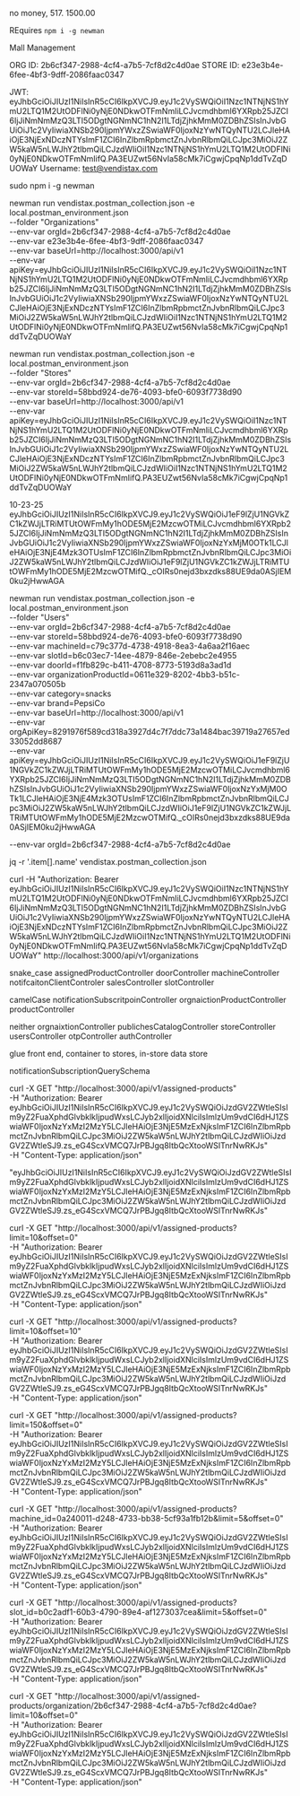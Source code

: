 no money, 517. 1500.00


REquires `npm i -g newman`

Mall Management

ORG ID: 2b6cf347-2988-4cf4-a7b5-7cf8d2c4d0ae
STORE ID: e23e3b4e-6fee-4bf3-9dff-2086faac0347

JWT: eyJhbGciOiJIUzI1NiIsInR5cCI6IkpXVCJ9.eyJ1c2VySWQiOiI1Nzc1NTNjNS1hYmU2LTQ1M2UtODFlNi0yNjE0NDkwOTFmNmIiLCJvcmdhbml6YXRpb25JZCI6IjJiNmNmMzQ3LTI5ODgtNGNmNC1hN2I1LTdjZjhkMmM0ZDBhZSIsInJvbGUiOiJ1c2VyIiwiaXNSb290IjpmYWxzZSwiaWF0IjoxNzYwNTQyNTU2LCJleHAiOjE3NjExNDczNTYsImF1ZCI6InZlbmRpbmctZnJvbnRlbmQiLCJpc3MiOiJ2ZW5kaW5nLWJhY2tlbmQiLCJzdWIiOiI1Nzc1NTNjNS1hYmU2LTQ1M2UtODFlNi0yNjE0NDkwOTFmNmIifQ.PA3EUZwt56NvIa58cMk7iCgwjCpqNp1ddTvZqDUOWaY
Username: test@vendistax.com


sudo npm i -g newman

newman run vendistax.postman_collection.json -e local.postman_environment.json \
  --folder "Organizations" \
  --env-var orgId=2b6cf347-2988-4cf4-a7b5-7cf8d2c4d0ae \
  --env-var e23e3b4e-6fee-4bf3-9dff-2086faac0347 \
  --env-var baseUrl=http://localhost:3000/api/v1 \
  --env-var apiKey=eyJhbGciOiJIUzI1NiIsInR5cCI6IkpXVCJ9.eyJ1c2VySWQiOiI1Nzc1NTNjNS1hYmU2LTQ1M2UtODFlNi0yNjE0NDkwOTFmNmIiLCJvcmdhbml6YXRpb25JZCI6IjJiNmNmMzQ3LTI5ODgtNGNmNC1hN2I1LTdjZjhkMmM0ZDBhZSIsInJvbGUiOiJ1c2VyIiwiaXNSb290IjpmYWxzZSwiaWF0IjoxNzYwNTQyNTU2LCJleHAiOjE3NjExNDczNTYsImF1ZCI6InZlbmRpbmctZnJvbnRlbmQiLCJpc3MiOiJ2ZW5kaW5nLWJhY2tlbmQiLCJzdWIiOiI1Nzc1NTNjNS1hYmU2LTQ1M2UtODFlNi0yNjE0NDkwOTFmNmIifQ.PA3EUZwt56NvIa58cMk7iCgwjCpqNp1ddTvZqDUOWaY


 newman run vendistax.postman_collection.json -e local.postman_environment.json \
  --folder "Stores" \
  --env-var orgId=2b6cf347-2988-4cf4-a7b5-7cf8d2c4d0ae \
  --env-var storeId=58bbd924-de76-4093-bfe0-6093f7738d90 \
  --env-var baseUrl=http://localhost:3000/api/v1 \
  --env-var apiKey=eyJhbGciOiJIUzI1NiIsInR5cCI6IkpXVCJ9.eyJ1c2VySWQiOiI1Nzc1NTNjNS1hYmU2LTQ1M2UtODFlNi0yNjE0NDkwOTFmNmIiLCJvcmdhbml6YXRpb25JZCI6IjJiNmNmMzQ3LTI5ODgtNGNmNC1hN2I1LTdjZjhkMmM0ZDBhZSIsInJvbGUiOiJ1c2VyIiwiaXNSb290IjpmYWxzZSwiaWF0IjoxNzYwNTQyNTU2LCJleHAiOjE3NjExNDczNTYsImF1ZCI6InZlbmRpbmctZnJvbnRlbmQiLCJpc3MiOiJ2ZW5kaW5nLWJhY2tlbmQiLCJzdWIiOiI1Nzc1NTNjNS1hYmU2LTQ1M2UtODFlNi0yNjE0NDkwOTFmNmIifQ.PA3EUZwt56NvIa58cMk7iCgwjCpqNp1ddTvZqDUOWaY


10-23-25
eyJhbGciOiJIUzI1NiIsInR5cCI6IkpXVCJ9.eyJ1c2VySWQiOiJ1eF9lZjU1NGVkZC1kZWJjLTRiMTUtOWFmMy1hODE5MjE2MzcwOTMiLCJvcmdhbml6YXRpb25JZCI6IjJiNmNmMzQ3LTI5ODgtNGNmNC1hN2I1LTdjZjhkMmM0ZDBhZSIsInJvbGUiOiJ1c2VyIiwiaXNSb290IjpmYWxzZSwiaWF0IjoxNzYxMjM0OTk1LCJleHAiOjE3NjE4Mzk3OTUsImF1ZCI6InZlbmRpbmctZnJvbnRlbmQiLCJpc3MiOiJ2ZW5kaW5nLWJhY2tlbmQiLCJzdWIiOiJ1eF9lZjU1NGVkZC1kZWJjLTRiMTUtOWFmMy1hODE5MjE2MzcwOTMifQ._cOIRs0nejd3bxzdks88UE9da0ASjIEM0ku2jHwwAGA


   newman run vendistax.postman_collection.json -e local.postman_environment.json \
  --folder "Users" \
  --env-var orgId=2b6cf347-2988-4cf4-a7b5-7cf8d2c4d0ae \
  --env-var storeId=58bbd924-de76-4093-bfe0-6093f7738d90 \
  --env-var machineId=c79c377d-4738-4918-8ea3-4a6aa2f16aec \
  --env-var slotId=b6c03ec7-14ee-4879-846e-2ebebc2e4955 \
  --env-var doorId=f1fb829c-b411-4708-8773-5193d8a3ad1d \
  --env-var organizationProductId=0611e329-8202-4bb3-b51c-2347a070505b \
  --env-var category=snacks \
  --env-var brand=PepsiCo \
  --env-var baseUrl=http://localhost:3000/api/v1 \
  --env-var orgApiKey=8291976f589cd318a3927d4c7f7ddc73a1484bac39719a27657ed33052dd8687 \
  --env-var apiKey=eyJhbGciOiJIUzI1NiIsInR5cCI6IkpXVCJ9.eyJ1c2VySWQiOiJ1eF9lZjU1NGVkZC1kZWJjLTRiMTUtOWFmMy1hODE5MjE2MzcwOTMiLCJvcmdhbml6YXRpb25JZCI6IjJiNmNmMzQ3LTI5ODgtNGNmNC1hN2I1LTdjZjhkMmM0ZDBhZSIsInJvbGUiOiJ1c2VyIiwiaXNSb290IjpmYWxzZSwiaWF0IjoxNzYxMjM0OTk1LCJleHAiOjE3NjE4Mzk3OTUsImF1ZCI6InZlbmRpbmctZnJvbnRlbmQiLCJpc3MiOiJ2ZW5kaW5nLWJhY2tlbmQiLCJzdWIiOiJ1eF9lZjU1NGVkZC1kZWJjLTRiMTUtOWFmMy1hODE5MjE2MzcwOTMifQ._cOIRs0nejd3bxzdks88UE9da0ASjIEM0ku2jHwwAGA


  
  --env-var orgId=2b6cf347-2988-4cf4-a7b5-7cf8d2c4d0ae


jq -r '.item[].name' vendistax.postman_collection.json


curl -H "Authorization: Bearer eyJhbGciOiJIUzI1NiIsInR5cCI6IkpXVCJ9.eyJ1c2VySWQiOiI1Nzc1NTNjNS1hYmU2LTQ1M2UtODFlNi0yNjE0NDkwOTFmNmIiLCJvcmdhbml6YXRpb25JZCI6IjJiNmNmMzQ3LTI5ODgtNGNmNC1hN2I1LTdjZjhkMmM0ZDBhZSIsInJvbGUiOiJ1c2VyIiwiaXNSb290IjpmYWxzZSwiaWF0IjoxNzYwNTQyNTU2LCJleHAiOjE3NjExNDczNTYsImF1ZCI6InZlbmRpbmctZnJvbnRlbmQiLCJpc3MiOiJ2ZW5kaW5nLWJhY2tlbmQiLCJzdWIiOiI1Nzc1NTNjNS1hYmU2LTQ1M2UtODFlNi0yNjE0NDkwOTFmNmIifQ.PA3EUZwt56NvIa58cMk7iCgwjCpqNp1ddTvZqDUOWaY" http://localhost:3000/api/v1/organizations


snake_case
assignedProductController
doorController
machineController
notifcaitonClientControler
salesController
slotController


camelCase
notificationSubscritpoinController
orgnaictionProductController
productController


neither 
orgnaixtionController
publichesCatalogController
storeController
usersController
otpController
authController

glue front end, container to stores,
in-store data store

notificationSubscriptionQuerySchema


curl -X GET "http://localhost:3000/api/v1/assigned-products" \
  -H "Authorization: Bearer eyJhbGciOiJIUzI1NiIsInR5cCI6IkpXVCJ9.eyJ1c2VySWQiOiJzdGV2ZWtleSIsIm9yZ2FuaXphdGlvbklkIjpudWxsLCJyb2xlIjoidXNlciIsImlzUm9vdCI6dHJ1ZSwiaWF0IjoxNzYxMzI2MzY5LCJleHAiOjE3NjE5MzExNjksImF1ZCI6InZlbmRpbmctZnJvbnRlbmQiLCJpc3MiOiJ2ZW5kaW5nLWJhY2tlbmQiLCJzdWIiOiJzdGV2ZWtleSJ9.zs_eG4ScxVMCQ7JrPBJgq8ItbQcXtooWSITnrNwRKJs" \
  -H "Content-Type: application/json"


  "eyJhbGciOiJIUzI1NiIsInR5cCI6IkpXVCJ9.eyJ1c2VySWQiOiJzdGV2ZWtleSIsIm9yZ2FuaXphdGlvbklkIjpudWxsLCJyb2xlIjoidXNlciIsImlzUm9vdCI6dHJ1ZSwiaWF0IjoxNzYxMzI2MzY5LCJleHAiOjE3NjE5MzExNjksImF1ZCI6InZlbmRpbmctZnJvbnRlbmQiLCJpc3MiOiJ2ZW5kaW5nLWJhY2tlbmQiLCJzdWIiOiJzdGV2ZWtleSJ9.zs_eG4ScxVMCQ7JrPBJgq8ItbQcXtooWSITnrNwRKJs"



  curl -X GET "http://localhost:3000/api/v1/assigned-products?limit=10&offset=0" \
  -H "Authorization: Bearer eyJhbGciOiJIUzI1NiIsInR5cCI6IkpXVCJ9.eyJ1c2VySWQiOiJzdGV2ZWtleSIsIm9yZ2FuaXphdGlvbklkIjpudWxsLCJyb2xlIjoidXNlciIsImlzUm9vdCI6dHJ1ZSwiaWF0IjoxNzYxMzI2MzY5LCJleHAiOjE3NjE5MzExNjksImF1ZCI6InZlbmRpbmctZnJvbnRlbmQiLCJpc3MiOiJ2ZW5kaW5nLWJhY2tlbmQiLCJzdWIiOiJzdGV2ZWtleSJ9.zs_eG4ScxVMCQ7JrPBJgq8ItbQcXtooWSITnrNwRKJs" \
  -H "Content-Type: application/json"


  curl -X GET "http://localhost:3000/api/v1/assigned-products?limit=10&offset=10" \
  -H "Authorization: Bearer eyJhbGciOiJIUzI1NiIsInR5cCI6IkpXVCJ9.eyJ1c2VySWQiOiJzdGV2ZWtleSIsIm9yZ2FuaXphdGlvbklkIjpudWxsLCJyb2xlIjoidXNlciIsImlzUm9vdCI6dHJ1ZSwiaWF0IjoxNzYxMzI2MzY5LCJleHAiOjE3NjE5MzExNjksImF1ZCI6InZlbmRpbmctZnJvbnRlbmQiLCJpc3MiOiJ2ZW5kaW5nLWJhY2tlbmQiLCJzdWIiOiJzdGV2ZWtleSJ9.zs_eG4ScxVMCQ7JrPBJgq8ItbQcXtooWSITnrNwRKJs" \
  -H "Content-Type: application/json"


  curl -X GET "http://localhost:3000/api/v1/assigned-products?limit=150&offset=0" \
  -H "Authorization: Bearer eyJhbGciOiJIUzI1NiIsInR5cCI6IkpXVCJ9.eyJ1c2VySWQiOiJzdGV2ZWtleSIsIm9yZ2FuaXphdGlvbklkIjpudWxsLCJyb2xlIjoidXNlciIsImlzUm9vdCI6dHJ1ZSwiaWF0IjoxNzYxMzI2MzY5LCJleHAiOjE3NjE5MzExNjksImF1ZCI6InZlbmRpbmctZnJvbnRlbmQiLCJpc3MiOiJ2ZW5kaW5nLWJhY2tlbmQiLCJzdWIiOiJzdGV2ZWtleSJ9.zs_eG4ScxVMCQ7JrPBJgq8ItbQcXtooWSITnrNwRKJs" \
  -H "Content-Type: application/json"


  curl -X GET "http://localhost:3000/api/v1/assigned-products?machine_id=0a240011-d248-4733-bb38-5cf93a1fb12b&limit=5&offset=0" \
  -H "Authorization: Bearer eyJhbGciOiJIUzI1NiIsInR5cCI6IkpXVCJ9.eyJ1c2VySWQiOiJzdGV2ZWtleSIsIm9yZ2FuaXphdGlvbklkIjpudWxsLCJyb2xlIjoidXNlciIsImlzUm9vdCI6dHJ1ZSwiaWF0IjoxNzYxMzI2MzY5LCJleHAiOjE3NjE5MzExNjksImF1ZCI6InZlbmRpbmctZnJvbnRlbmQiLCJpc3MiOiJ2ZW5kaW5nLWJhY2tlbmQiLCJzdWIiOiJzdGV2ZWtleSJ9.zs_eG4ScxVMCQ7JrPBJgq8ItbQcXtooWSITnrNwRKJs" \
  -H "Content-Type: application/json"

  curl -X GET "http://localhost:3000/api/v1/assigned-products?slot_id=b0c2adf1-60b3-4790-89e4-af1273037cea&limit=5&offset=0" \
  -H "Authorization: Bearer eyJhbGciOiJIUzI1NiIsInR5cCI6IkpXVCJ9.eyJ1c2VySWQiOiJzdGV2ZWtleSIsIm9yZ2FuaXphdGlvbklkIjpudWxsLCJyb2xlIjoidXNlciIsImlzUm9vdCI6dHJ1ZSwiaWF0IjoxNzYxMzI2MzY5LCJleHAiOjE3NjE5MzExNjksImF1ZCI6InZlbmRpbmctZnJvbnRlbmQiLCJpc3MiOiJ2ZW5kaW5nLWJhY2tlbmQiLCJzdWIiOiJzdGV2ZWtleSJ9.zs_eG4ScxVMCQ7JrPBJgq8ItbQcXtooWSITnrNwRKJs" \
  -H "Content-Type: application/json"


  curl -X GET "http://localhost:3000/api/v1/assigned-products/organization/2b6cf347-2988-4cf4-a7b5-7cf8d2c4d0ae?limit=10&offset=0" \
  -H "Authorization: Bearer eyJhbGciOiJIUzI1NiIsInR5cCI6IkpXVCJ9.eyJ1c2VySWQiOiJzdGV2ZWtleSIsIm9yZ2FuaXphdGlvbklkIjpudWxsLCJyb2xlIjoidXNlciIsImlzUm9vdCI6dHJ1ZSwiaWF0IjoxNzYxMzI2MzY5LCJleHAiOjE3NjE5MzExNjksImF1ZCI6InZlbmRpbmctZnJvbnRlbmQiLCJpc3MiOiJ2ZW5kaW5nLWJhY2tlbmQiLCJzdWIiOiJzdGV2ZWtleSJ9.zs_eG4ScxVMCQ7JrPBJgq8ItbQcXtooWSITnrNwRKJs" \
  -H "Content-Type: application/json"